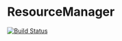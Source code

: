 # ResourceManager

[![Build Status](https://dev.azure.com/adudaczyk1/facility-manager/_apis/build/status/facility-manager-v1%20-%20CI?branchName=master)](https://dev.azure.com/adudaczyk1/facility-manager/_build/latest?definitionId=1&branchName=master)
